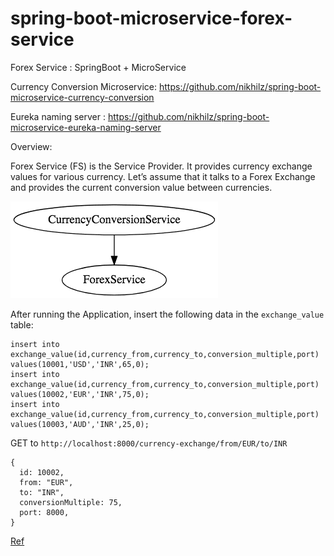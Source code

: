 # spring-boot-microservice-forex-service
 Forex Service : SpringBoot + MicroService
 
 Currency Conversion Microservice: https://github.com/nikhilz/spring-boot-microservice-currency-conversion
 
 Eureka naming server : https://github.com/nikhilz/spring-boot-microservice-eureka-naming-server
 
 Overview:
 
 Forex Service (FS) is the Service Provider. It provides currency exchange values for various currency. Let’s assume that it talks to a Forex Exchange and provides the current conversion value between currencies.
 
 
<img src= "https://github.com/nikhilz/spring-boot-microservice-currency-conversion/blob/master/src/main/resources/static/Spring-Boot-Microservice-1-CCS-FS.png" >
 
 After running the Application, insert the following data in the `exchange_value` table:
````
insert into exchange_value(id,currency_from,currency_to,conversion_multiple,port)
values(10001,'USD','INR',65,0);
insert into exchange_value(id,currency_from,currency_to,conversion_multiple,port)
values(10002,'EUR','INR',75,0);
insert into exchange_value(id,currency_from,currency_to,conversion_multiple,port)
values(10003,'AUD','INR',25,0);
````
 
 
 GET to `http://localhost:8000/currency-exchange/from/EUR/to/INR`

```` 
{
  id: 10002,
  from: "EUR",
  to: "INR",
  conversionMultiple: 75,
  port: 8000,
} 
````

[Ref](https://www.springboottutorial.com/creating-microservices-with-spring-boot-part-2-forex-microservice)
